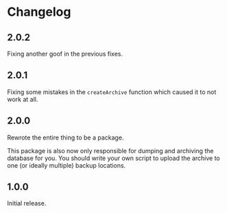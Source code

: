 # Changelog
## 2.0.2
Fixing another goof in the previous fixes.

## 2.0.1
Fixing some mistakes in the `createArchive` function which caused it to not work at all.

## 2.0.0
Rewrote the entire thing to be a package.

This package is also now only responsible for dumping and archiving the database for you. You should write your own script to upload the archive to one (or ideally multiple) backup locations.

## 1.0.0
Initial release.